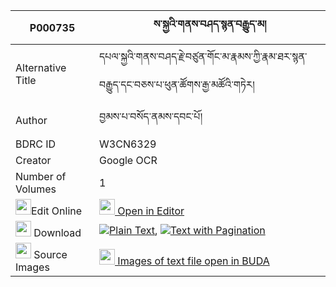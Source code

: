 |P000735|ས་སྐྱའི་གནས་བཤད་སྙན་བརྒྱུད་མ། 
| --- | --- 
|Alternative Title |དཔལ་སྐྱའི་གནས་བཤད་རྗེ་བཙུན་གོང་མ་རྣམས་ཀྱི་རྣམ་ཐར་སྙན་བརྒྱུད་དང་བཅས་པ་ཕུན་ཚོགས་རྒྱ་མཚོའི་གཏེར།
|Author| བྱམས་པ་བསོད་ནམས་དབང་པོ།
|BDRC ID | W3CN6329
|Creator | Google OCR
|Number of Volumes| 1
|<img width="25" src="https://img.icons8.com/color/25/000000/edit-property.png">Edit Online| [<img width="25" src="https://avatars.githubusercontent.com/u/45091458?s=200&v=4"> Open in Editor](http://editor.openpecha.org/P000735)
|<img width="25" src="https://img.icons8.com/fluent/48/000000/download-2.png"/>  Download | [![](https://img.icons8.com/color/20/000000/txt.png)Plain Text](https://github.com/Openpecha/P000735/releases/download/v1/sakya_i_neshe_nyengyu_ma_plain_P000735.zip), [![](https://img.icons8.com/color/20/000000/txt.png)Text with Pagination](https://github.com/Openpecha/P000735/releases/download/v1/sakya_i_neshe_nyengyu_ma_pages_P000735.zip)
|<img width="25" src="https://img.icons8.com/plasticine/100/000000/pictures-folder.png"/>  Source Images | [<img width="25" src="https://library.bdrc.io/icons/BUDA-small.svg"> Images of text file open in BUDA](https://library.bdrc.io/show/bdr:W3CN6329)